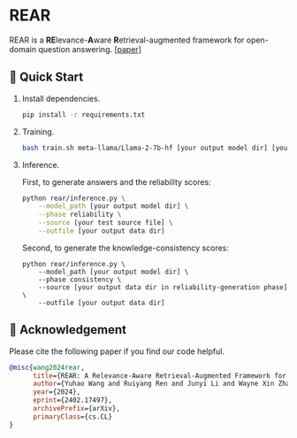 # REAR
REAR is a **RE**levance-**A**ware **R**etrieval-augmented framework for open-domain question answering. [[paper]](https://arxiv.org/abs/2402.17497)

## 🚀 Quick Start

1. Install dependencies.
    ```bash
    pip install -r requirements.txt
    ```

2. Training.
    ```bash
    bash train.sh meta-llama/Llama-2-7b-hf [your output model dir] [your training data dir] [your deepspeed config file]
    ```

3. Inference.

    First, to generate answers and the reliability scores:

    ```bash
    python rear/inference.py \
        --model_path [your output model dir] \
        --phase reliability \
        --source [your test source file] \
        --outfile [your output data dir]
    ```
    Second, to generate the knowledge-consistency scores:
    ```
    python rear/inference.py \
        --model_path [your output model dir] \
        --phase consistency \
        --source [your output data dir in reliability-generation phase] \
        --outfile [your output data dir]
    ```


## 🌟 Acknowledgement

Please cite the following paper if you find our code helpful.

```bibtex
@misc{wang2024rear,
      title={REAR: A Relevance-Aware Retrieval-Augmented Framework for Open-Domain Question Answering}, 
      author={Yuhao Wang and Ruiyang Ren and Junyi Li and Wayne Xin Zhao and Jing Liu and Ji-Rong Wen},
      year={2024},
      eprint={2402.17497},
      archivePrefix={arXiv},
      primaryClass={cs.CL}
}
```